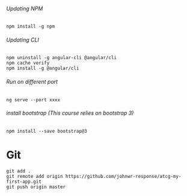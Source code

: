 ###### Updating NPM
```
npm install -g npm
```
###### Updating CLI
```
npm uninstall -g angular-cli @angular/cli
npm cache verify
npm install -g @angular/cli
```

###### Run on different port
```
ng serve --port xxxx
```

###### install bootstrap (This course relies on bootstrap 3)
```
npm install --save bootstrap@3
```

# Git

```
git add .
git remote add origin https://github.com/johnwr-response/atcg-my-first-app.git
git push origin master
```



